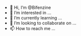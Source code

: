 - 👋 Hi, I’m @Bifenzine
- 👀 I’m interested in ...
- 🌱 I’m currently learning ...
- 💞️ I’m looking to collaborate on ...
- 📫 How to reach me ...

<!---
Bifenzine/Bifenzine is a ✨ special ✨ repository because its `README.md` (this file) appears on your GitHub profile.
You can click the Preview link to take a look at your changes.
--->
